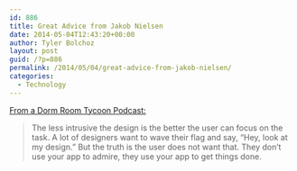 ```yaml
---
id: 886
title: Great Advice from Jakob Nielsen
date: 2014-05-04T12:43:20+00:00
author: Tyler Bolchoz
layout: post
guid: /?p=886
permalink: /2014/05/04/great-advice-from-jakob-nielsen/
categories:
  - Technology
---
```

[From a Dorm Room Tycoon Podcast:](http://drt.fm/jakob-nielsen/)

> The less intrusive the design is the better the user can focus on the task. A lot of designers want to wave their flag and say, “Hey, look at my design.” But the truth is the user does not want that. They don’t use your app to admire, they use your app to get things done.
